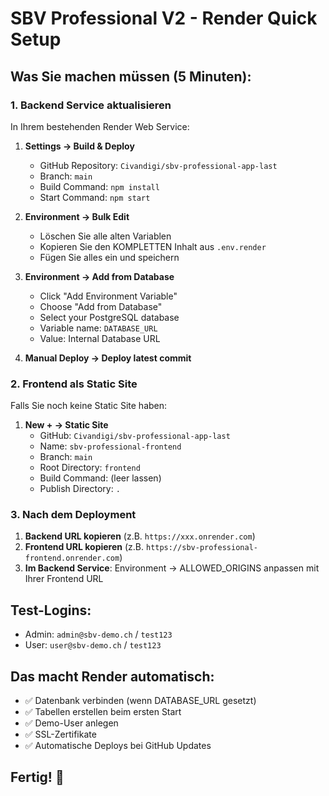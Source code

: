 # SBV Professional V2 - Render Quick Setup

## Was Sie machen müssen (5 Minuten):

### 1. Backend Service aktualisieren
In Ihrem bestehenden Render Web Service:

1. **Settings → Build & Deploy**
   - GitHub Repository: `Civandigi/sbv-professional-app-last`
   - Branch: `main`
   - Build Command: `npm install`
   - Start Command: `npm start`

2. **Environment → Bulk Edit**
   - Löschen Sie alle alten Variablen
   - Kopieren Sie den KOMPLETTEN Inhalt aus `.env.render`
   - Fügen Sie alles ein und speichern

3. **Environment → Add from Database**
   - Click "Add Environment Variable"
   - Choose "Add from Database"
   - Select your PostgreSQL database
   - Variable name: `DATABASE_URL`
   - Value: Internal Database URL

4. **Manual Deploy → Deploy latest commit**

### 2. Frontend als Static Site
Falls Sie noch keine Static Site haben:

1. **New + → Static Site**
   - GitHub: `Civandigi/sbv-professional-app-last`
   - Name: `sbv-professional-frontend`
   - Branch: `main`
   - Root Directory: `frontend`
   - Build Command: (leer lassen)
   - Publish Directory: `.`

### 3. Nach dem Deployment

1. **Backend URL kopieren** (z.B. `https://xxx.onrender.com`)
2. **Frontend URL kopieren** (z.B. `https://sbv-professional-frontend.onrender.com`)
3. **Im Backend Service**: Environment → ALLOWED_ORIGINS anpassen mit Ihrer Frontend URL

## Test-Logins:
- Admin: `admin@sbv-demo.ch` / `test123`
- User: `user@sbv-demo.ch` / `test123`

## Das macht Render automatisch:
- ✅ Datenbank verbinden (wenn DATABASE_URL gesetzt)
- ✅ Tabellen erstellen beim ersten Start
- ✅ Demo-User anlegen
- ✅ SSL-Zertifikate
- ✅ Automatische Deploys bei GitHub Updates

## Fertig! 🎉